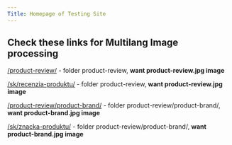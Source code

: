 ```yaml
---
Title: Homepage of Testing Site
---
```

## Check these links for Multilang Image processing

[/product-review/](/product-review/) - folder product-review, **want product-review.jpg image**

[/sk/recenzia-produktu/](/sk/recenzia-produktu/) - folder product-review, **want product-review.jpg image**

[/product-review/product-brand/](/product-review/product-brand/) - folder product-review/product-brand/, **want product-brand.jpg image**

[/sk/znacka-produktu/](/sk/znacka-produktu/) - folder product-review/product-brand/, **want product-brand.jpg image**


